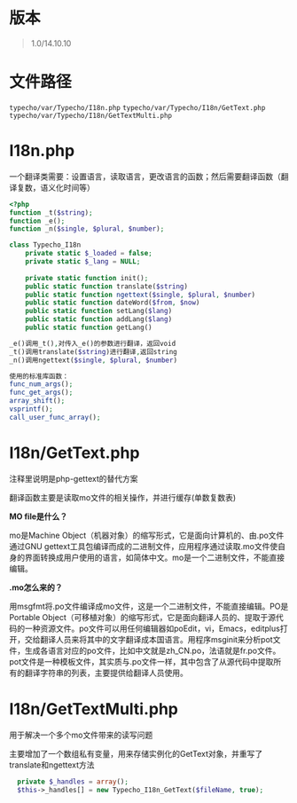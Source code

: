 # 版本

> 1.0/14.10.10

# 文件路径

`typecho/var/Typecho/I18n.php`
`typecho/var/Typecho/I18n/GetText.php`
`typecho/var/Typecho/I18n/GetTextMulti.php`

# I18n.php

一个翻译类需要：设置语言，读取语言，更改语言的函数；然后需要翻译函数（翻译复数，语义化时间等）

```php
<?php
function _t($string);
function _e();
function _n($single, $plural, $number);

class Typecho_I18n
    private static $_loaded = false;
    private static $_lang = NULL;
    
    private static function init();
    public static function translate($string)
    public static function ngettext($single, $plural, $number)
    public static function dateWord($from, $now)
    public static function setLang($lang)
    public static function addLang($lang)
    public static function getLang()

_e()调用_t(),对传入_e()的参数进行翻译，返回void
_t()调用translate($string)进行翻译,返回string
_n()调用ngettext($single, $plural, $number)

使用的标准库函数：
func_num_args();
func_get_args();
array_shift();
vsprintf();
call_user_func_array();

```

# I18n/GetText.php

注释里说明是php-gettext的替代方案

翻译函数主要是读取mo文件的相关操作，并进行缓存(单数复数表)

**MO file是什么？**

mo是Machine Object（机器对象）的缩写形式，它是面向计算机的、由.po文件通过GNU gettext工具包编译而成的二进制文件，应用程序通过读取.mo文件使自身的界面转换成用户使用的语言，如简体中文。mo是一个二进制文件，不能直接编辑。

**.mo怎么来的？**

用msgfmt将.po文件编译成mo文件，这是一个二进制文件，不能直接编辑。PO是Portable Object（可移植对象）的缩写形式，它是面向翻译人员的、提取于源代码的一种资源文件。po文件可以用任何编辑器如poEdit，vi，Emacs，editplus打开，交给翻译人员来将其中的文字翻译成本国语言。用程序msginit来分析pot文件，生成各语言对应的po文件，比如中文就是zh_CN.po，法语就是fr.po文件。pot文件是一种模板文件，其实质与.po文件一样，其中包含了从源代码中提取所有的翻译字符串的列表，主要提供给翻译人员使用。

# I18n/GetTextMulti.php

用于解决一个多个mo文件带来的读写问题

主要增加了一个数组私有变量，用来存储实例化的GetText对象，并重写了translate和ngettext方法

```php
  private $_handles = array();
  $this->_handles[] = new Typecho_I18n_GetText($fileName, true);
```